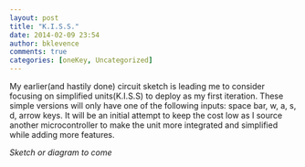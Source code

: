 ```yaml
---
layout: post
title: "K.I.S.S."
date: 2014-02-09 23:54
author: bklevence
comments: true
categories: [oneKey, Uncategorized]
---
```

<p><span>My earlier(and hastily done) circuit sketch is leading me to consider focusing on simplified units(K.I.S.S) to deploy as my first iteration. These simple versions will only have one of the following inputs: space bar, w, a, s, d, arrow keys. It will be an initial attempt to keep the cost low as I source another microcontroller to make the unit more integrated and simplified while adding more features.</span></p>
<p><em>Sketch or diagram to come</em></p>
